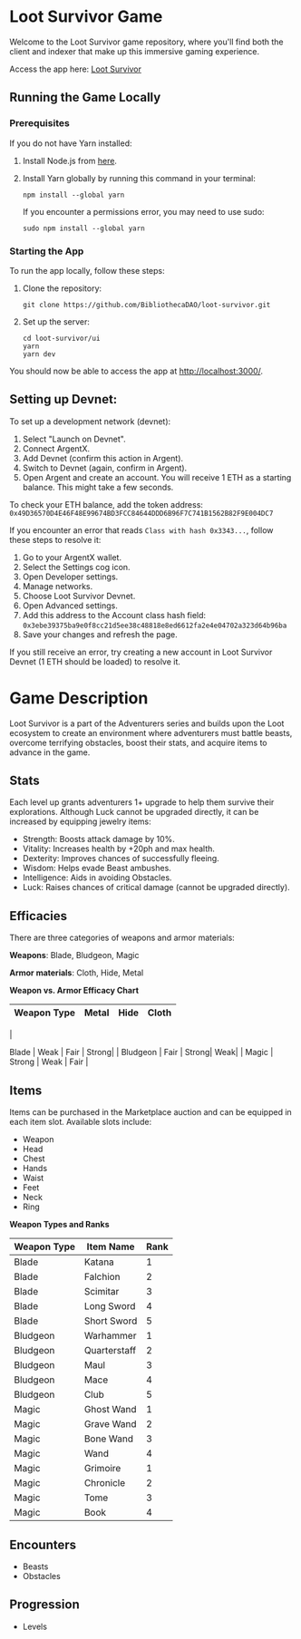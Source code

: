 # Loot Survivor Game

Welcome to the Loot Survivor game repository, where you'll find both the client and indexer that make up this immersive gaming experience. 

Access the app here: [Loot Survivor](https://loot-survivor.vercel.app/)

## Running the Game Locally

### Prerequisites

If you do not have Yarn installed:

1. Install Node.js from [here](https://nodejs.org/en/download/).

2. Install Yarn globally by running this command in your terminal:

   ```
   npm install --global yarn
   ```

   If you encounter a permissions error, you may need to use sudo:

   ```
   sudo npm install --global yarn
   ```

### Starting the App

To run the app locally, follow these steps:

1. Clone the repository:

   ```
   git clone https://github.com/BibliothecaDAO/loot-survivor.git
   ```

2. Set up the server:

   ```
   cd loot-survivor/ui
   yarn
   yarn dev
   ```

You should now be able to access the app at [http://localhost:3000/](http://localhost:3000/).

## Setting up Devnet:

To set up a development network (devnet):

1. Select "Launch on Devnet".
2. Connect ArgentX.
3. Add Devnet (confirm this action in Argent).
4. Switch to Devnet (again, confirm in Argent).
5. Open Argent and create an account. You will receive 1 ETH as a starting balance. This might take a few seconds.

To check your ETH balance, add the token address: `0x49D36570D4E46F48E99674BD3FCC84644DDD6B96F7C741B1562B82F9E004DC7`

If you encounter an error that reads `Class with hash 0x3343...`, follow these steps to resolve it:

1. Go to your ArgentX wallet.
2. Select the Settings cog icon.
3. Open Developer settings.
4. Manage networks.
5. Choose Loot Survivor Devnet.
6. Open Advanced settings.
7. Add this address to the Account class hash field: `0x3ebe39375ba9e0f8cc21d5ee38c48818e8ed6612fa2e4e04702a323d64b96ba`
8. Save your changes and refresh the page.

If you still receive an error, try creating a new account in Loot Survivor Devnet (1 ETH should be loaded) to resolve it.

# Game Description

Loot Survivor is a part of the Adventurers series and builds upon the Loot ecosystem to create an environment where adventurers must battle beasts, overcome terrifying obstacles, boost their stats, and acquire items to advance in the game.

## Stats

Each level up grants adventurers 1+ upgrade to help them survive their explorations. Although Luck cannot be upgraded directly, it can be increased by equipping jewelry items:

- Strength: Boosts attack damage by 10%.
- Vitality: Increases health by +20ph and max health.
- Dexterity: Improves chances of successfully fleeing.
- Wisdom: Helps evade Beast ambushes.
- Intelligence: Aids in avoiding Obstacles.
- Luck: Raises chances of critical damage (cannot be upgraded directly).

## Efficacies

There are three categories of weapons and armor materials:

**Weapons**: Blade, Bludgeon, Magic

**Armor materials**: Cloth, Hide, Metal 

**Weapon vs. Armor Efficacy Chart**

| Weapon Type | Metal | Hide | Cloth |
|-------------|-------|------|-------|
|

 Blade       | Weak  | Fair | Strong|
| Bludgeon    | Fair  | Strong| Weak|
| Magic       | Strong | Weak | Fair |

## Items

Items can be purchased in the Marketplace auction and can be equipped in each item slot. Available slots include:

- Weapon
- Head
- Chest
- Hands
- Waist
- Feet
- Neck 
- Ring

**Weapon Types and Ranks**

| Weapon Type | Item Name     | Rank |
|-------------|---------------|------|
| Blade       | Katana        | 1    |
| Blade       | Falchion      | 2    |
| Blade       | Scimitar      | 3    |
| Blade       | Long Sword    | 4    |
| Blade       | Short Sword   | 5    |
| Bludgeon    | Warhammer     | 1    |
| Bludgeon    | Quarterstaff  | 2    |
| Bludgeon    | Maul          | 3    |
| Bludgeon    | Mace          | 4    |
| Bludgeon    | Club          | 5    |
| Magic       | Ghost Wand    | 1    |
| Magic       | Grave Wand    | 2    |
| Magic       | Bone Wand     | 3    |
| Magic       | Wand          | 4    |
| Magic       | Grimoire      | 1    |
| Magic       | Chronicle     | 2    |
| Magic       | Tome          | 3    |
| Magic       | Book          | 4    |

## Encounters

- Beasts 
- Obstacles 

## Progression

- Levels
